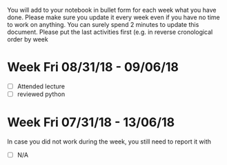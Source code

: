 You will add to your notebook in bullet form for each week what you have done. 
Please make sure you update it every week even if you have no time to work on 
anything. You can surely spend 2 minutes to update this document. Please put 
the last activities first (e.g. in reverse cronological order by week

# Week Fri 08/31/18 - 09/06/18

* [ ] Attended lecture
* [ ] reviewed python

# Week Fri 07/31/18 - 13/06/18

In case you did not work during the week, you still need to report it with 

* [ ] N/A
